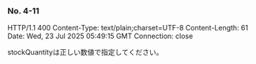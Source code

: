 ### No. 4-11

HTTP/1.1 400 
Content-Type: text/plain;charset=UTF-8
Content-Length: 61
Date: Wed, 23 Jul 2025 05:49:15 GMT
Connection: close

stockQuantityは正しい数値で指定してください。